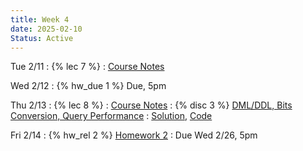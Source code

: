 ```yaml
---
title: Week 4
date: 2025-02-10
Status: Active
---
```


Tue 2/11
: {% lec 7 %}
  : [Course Notes](https://data101.org/notes/3-query_perf/indexes.html)

Wed 2/12
: {% hw_due 1 %} Due, 5pm

Thu 2/13
: {% lec 8 %}
  : [Course Notes](https://data101.org/notes/3-query_perf/query-planning.html)
: {% disc 3 %} [DML/DDL, Bits Conversion, Query Performance](https://drive.google.com/file/d/1TdvtyIaRXjQqDDiChOHoV8_I33rjF60Y/view?usp=sharing)
  : [Solution](https://drive.google.com/file/d/1vlbz6xfmNrJ0htpTa6SDru97FIRGO6Rg/view?usp=sharing), [Code](http://data101.datahub.berkeley.edu/hub/user-redirect/git-pull?repo=https%3A%2F%2Fgithub.com%2Fcal-data-eng%2Fsp25-materials&urlpath=tree%2Fsp25-materials%2Fdisc%2Fdisc03%2Fdisc03.ipynb&branch=main)

Fri 2/14
: {% hw_rel 2 %} [Homework 2](https://www.gradescope.com/courses/959541/assignments/5765634)
  : Due Wed 2/26, 5pm
